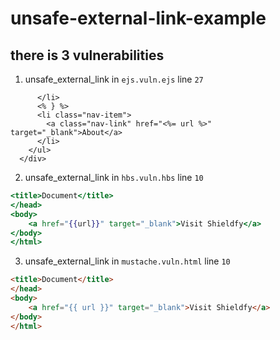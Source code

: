 # unsafe-external-link-example

## there is 3 vulnerabilities

1. unsafe_external_link in `ejs.vuln.ejs` line `27`

```ejs
      </li>
      <% } %>
      <li class="nav-item">
        <a class="nav-link" href="<%= url %>" target="_blank">About</a>
      </li>
    </ul>
  </div>
```

2. unsafe_external_link in `hbs.vuln.hbs` line `10`

```hbs
<title>Document</title>
</head>
<body>
    <a href="{{url}}" target="_blank">Visit Shieldfy</a>
</body>
</html>

```

3. unsafe_external_link in `mustache.vuln.html` line `10`

```html
<title>Document</title>
</head>
<body>
    <a href="{{ url }}" target="_blank">Visit Shieldfy</a>
</body>
</html>
```

